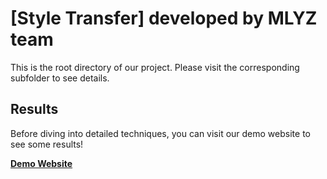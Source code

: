 # [Style Transfer] developed by MLYZ team

This is the root directory of our project. Please visit the corresponding subfolder to see details.

## Results

Before diving into detailed techniques, you can visit our demo website to see some results!

**[Demo Website](https://sites.google.com/view/ece285-styletransfer/%E9%A6%96%E9%A1%B5?authuser=1)**
